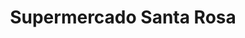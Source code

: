 ---
title: "Supermercado Santa Rosa"
url: /ciudad-autonoma-de-buenos-aires/supermercado-santa-rosa/
shop: supermercado
---
